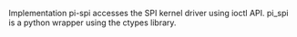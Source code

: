 Implementation 
pi-spi accesses the SPI kernel driver using ioctl API.
pi_spi is a python wrapper using the ctypes library.

